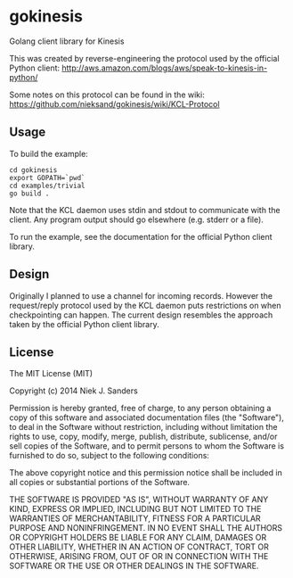 gokinesis
=========
Golang client library for Kinesis

This was created by reverse-engineering the protocol used by the official Python
client:
    http://aws.amazon.com/blogs/aws/speak-to-kinesis-in-python/

Some notes on this protocol can be found in the wiki:
    https://github.com/nieksand/gokinesis/wiki/KCL-Protocol


## Usage
To build the example:

    cd gokinesis
    export GOPATH=`pwd`
    cd examples/trivial
    go build .

Note that the KCL daemon uses stdin and stdout to communicate with the client.
Any program output should go elsewhere (e.g. stderr or a file).

To run the example, see the documentation for the official Python client
library.


## Design
Originally I planned to use a channel for incoming records.  However the
request/reply protocol used by the KCL daemon puts restrictions on when
checkpointing can happen.  The current design resembles the approach taken by
the official Python client library.


## License
The MIT License (MIT)

Copyright (c) 2014 Niek J. Sanders

Permission is hereby granted, free of charge, to any person obtaining a copy of
this software and associated documentation files (the "Software"), to deal in
the Software without restriction, including without limitation the rights to
use, copy, modify, merge, publish, distribute, sublicense, and/or sell copies of
the Software, and to permit persons to whom the Software is furnished to do so,
subject to the following conditions:

The above copyright notice and this permission notice shall be included in all
copies or substantial portions of the Software.

THE SOFTWARE IS PROVIDED "AS IS", WITHOUT WARRANTY OF ANY KIND, EXPRESS OR
IMPLIED, INCLUDING BUT NOT LIMITED TO THE WARRANTIES OF MERCHANTABILITY, FITNESS
FOR A PARTICULAR PURPOSE AND NONINFRINGEMENT. IN NO EVENT SHALL THE AUTHORS OR
COPYRIGHT HOLDERS BE LIABLE FOR ANY CLAIM, DAMAGES OR OTHER LIABILITY, WHETHER
IN AN ACTION OF CONTRACT, TORT OR OTHERWISE, ARISING FROM, OUT OF OR IN
CONNECTION WITH THE SOFTWARE OR THE USE OR OTHER DEALINGS IN THE SOFTWARE.
